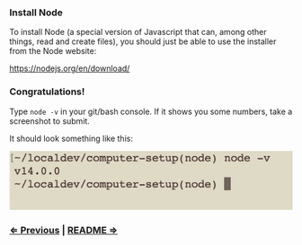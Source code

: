 ### Install Node

To install Node (a special version of Javascript that can, among other things, read and create files), you should just be able to use the installer from the Node website:

https://nodejs.org/en/download/


### Congratulations!

Type `node -v` in your git/bash console. If it shows you some numbers, take a screenshot to submit.

It should look something like this:

![](../node.png)


### [⇐ Previous](3_git.md) | [README ⇒](../../../../)

